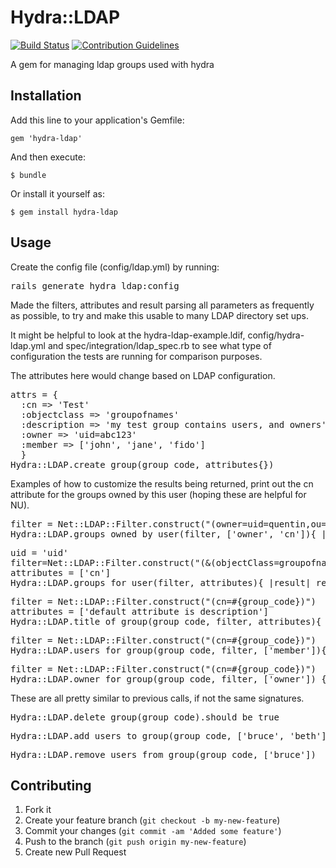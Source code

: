 # Hydra::LDAP

[![Build Status](https://travis-ci.org/projecthydra-labs/hydra-works.svg?branch=master)](https://travis-ci.org/projecthydra-labs/hydra-works)
[![Contribution Guidelines](http://img.shields.io/badge/CONTRIBUTING-Guidelines-blue.svg)](./CONTRIBUTING.md)

A gem for managing ldap groups used with hydra

## Installation

Add this line to your application's Gemfile:

    gem 'hydra-ldap'

And then execute:

    $ bundle

Or install it yourself as:

    $ gem install hydra-ldap

## Usage

Create the config file (config/ldap.yml) by running:

<pre>rails generate hydra_ldap:config</pre>

Made the filters, attributes and result parsing all parameters as frequently as possible, to try and make this
usable to many LDAP directory set ups.

It might be helpful to look at the hydra-ldap-example.ldif, config/hydra-ldap.yml and spec/integration/ldap_spec.rb to see what type of configuration the tests are running for comparison purposes.

The attributes here would change based on LDAP configuration.  
<pre>
attrs = {
  :cn => 'Test'
  :objectclass => 'groupofnames'
  :description => 'my test group contains users, and owners'
  :owner => 'uid=abc123'
  :member => ['john', 'jane', 'fido']
  }
Hydra::LDAP.create_group(group_code, attributes{})
</pre>

Examples of how to customize the results being returned, print out the cn attribute for 
the groups owned by this user (hoping these are helpful for NU).
<pre>
filter = Net::LDAP::Filter.construct("(owner=uid=quentin,ou=people,dc=example,dc=org)")
Hydra::LDAP.groups_owned_by_user(filter, ['owner', 'cn']){ |result| result.map{ |r| puts r[:cn].first } }
</pre>

<pre>
uid = 'uid'
filter=Net::LDAP::Filter.construct("(&(objectClass=groupofnames)(member=uid=#{uid}))")
attributes = ['cn']
Hydra::LDAP.groups_for_user(filter, attributes){ |result| result.map { |r| r[:cn].first }}
</pre>

<pre>
filter = Net::LDAP::Filter.construct("(cn=#{group_code})")
attributes = ['default attribute is description']
Hydra::LDAP.title_of_group(group_code, filter, attributes){ |result| result.first[:description].first }
</pre>

<pre>
filter = Net::LDAP::Filter.construct("(cn=#{group_code})")
Hydra::LDAP.users_for_group(group_code, filter, ['member']){ |result| result.first[:uniquemember].map{ |r| r.sub(/^uid=/, '') }}
</pre>

<pre>
filter = Net::LDAP::Filter.construct("(cn=#{group_code})")
Hydra::LDAP.owner_for_group(group_code, filter, ['owner']) { |result| result.first[:owner].map{ |r| r.sub(/^uid=/, '') }}
</pre>

These are all pretty similar to previous calls, if not the same signatures.
<pre>Hydra::LDAP.delete_group(group_code).should be_true</pre>


<pre>Hydra::LDAP.add_users_to_group(group_code, ['bruce', 'beth'])</pre>
<pre>Hydra::LDAP.remove_users_from_group(group_code, ['bruce'])</pre>

## Contributing

1. Fork it
2. Create your feature branch (`git checkout -b my-new-feature`)
3. Commit your changes (`git commit -am 'Added some feature'`)
4. Push to the branch (`git push origin my-new-feature`)
5. Create new Pull Request
